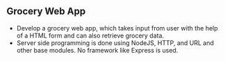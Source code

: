 ## Grocery Web App

- Develop a grocery web app, which takes input from user with the help of a HTML form and can also retrieve grocery data.
- Server side programming is done using NodeJS, HTTP, and URL and other base modules. No framework like Express is used. 
